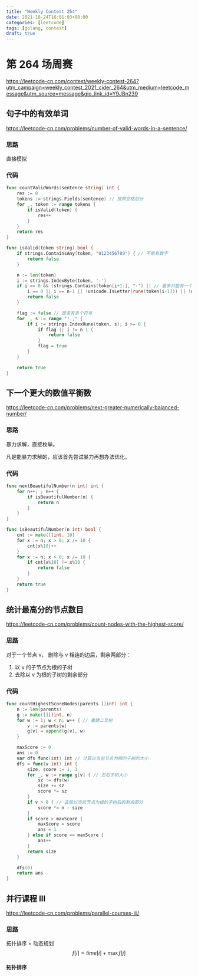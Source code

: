 ```yaml
---
title: "Weekly Contest 264"
date: 2021-10-24T16:01:03+08:00
categories: [leetcode]
tags: [golang, contest]
draft: true
---
```


# 第 264 场周赛

https://leetcode-cn.com/contest/weekly-contest-264?utm_campaign=weekly_contest_2021_cider_264&utm_medium=leetcode_message&utm_source=message&gio_link_id=Y9JBn239

## 句子中的有效单词

https://leetcode-cn.com/problems/number-of-valid-words-in-a-sentence/

### 思路

直接模拟

### 代码

```go
func countValidWords(sentence string) int {
	res := 0
	tokens := strings.Fields(sentence) // 按照空格划分
	for _, token := range tokens {
		if isValid(token) {
			res++
		}
	}
	return res
}

func isValid(token string) bool {
	if strings.ContainsAny(token, "0123456789") { // 不能有数字
		return false
	}

	n := len(token)
	i := strings.IndexByte(token, '-')
	if i >= 0 && (strings.Contains(token[i+1:], "-") || // 最多只能有一个连字符, 且左右都为小写字母
		i == 0 || i == n-1 || !unicode.IsLetter(rune(token[i-1])) || !unicode.IsLetter(rune(token[i+1]))) {
		return false
	}

	flag := false // 是否有多个符号
	for _, s := range "!.," {
		if i := strings.IndexRune(token, s); i >= 0 {
			if flag || i != n-1 {
				return false
			}
			flag = true
		}
	}

	return true
}
```

## 下一个更大的数值平衡数

https://leetcode-cn.com/problems/next-greater-numerically-balanced-number/

### 思路

暴力求解，直接枚举。

凡是能暴力求解的，应该首先尝试暴力再想办法优化。

### 代码

```go
func nextBeautifulNumber(n int) int {
	for n++; ; n++ {
		if isBeautifulNumber(n) {
			return n
		}
	}
}

func isBeautifulNumber(n int) bool {
	cnt := make([]int, 10)
	for x := n; x > 0; x /= 10 {
		cnt[x%10]++
	}
	for x := n; x > 0; x /= 10 {
		if cnt[x%10] != x%10 {
			return false
		}
	}
	return true
}
```

## 统计最高分的节点数目

https://leetcode-cn.com/problems/count-nodes-with-the-highest-score/

### 思路

对于一个节点 v， 删除与 v 相连的边后，剩余两部分：

1.   以 v 的子节点为根的子树
2.   去除以 v 为根的子树的剩余部分

### 代码

```go
func countHighestScoreNodes(parents []int) int {
	n := len(parents)
	g := make([][]int, n)
	for w := 1; w < n; w++ { // 重建二叉树
		v := parents[w]
		g[v] = append(g[v], w)
	}

	maxScore := 0
	ans := 0
	var dfs func(int) int // 计算以当前节点为根的子树的大小
	dfs = func(v int) int {
		size, score := 1, 1
		for _, w := range g[v] { // 左右子树大小
			sz := dfs(w)
			size += sz
			score *= sz
		}
		if v > 0 { // 去除以当前节点为根的子树后的剩余部分
			score *= n - size
		}
		if score > maxScore {
			maxScore = score
			ans = 1
		} else if score == maxScore {
			ans++
		}
		return size
	}

	dfs(0)
	return ans
}
```

## 并行课程 III

https://leetcode-cn.com/problems/parallel-courses-iii/

### 思路

拓扑排序 + 动态规划
$$
f[i]=\textit{time}[i] + \max f[j]
$$

#### 拓扑排序

